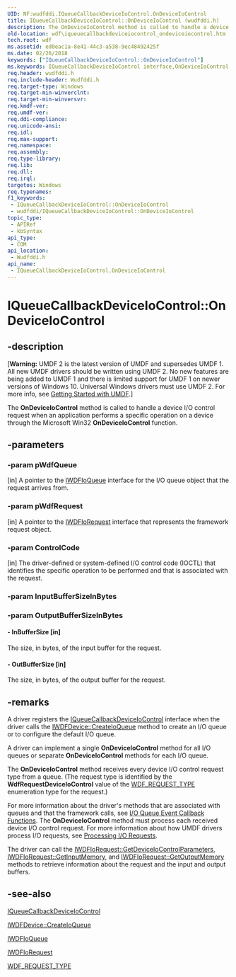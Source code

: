 ```yaml
---
UID: NF:wudfddi.IQueueCallbackDeviceIoControl.OnDeviceIoControl
title: IQueueCallbackDeviceIoControl::OnDeviceIoControl (wudfddi.h)
description: The OnDeviceIoControl method is called to handle a device I/O control request when an application performs a specific operation on a device through the Microsoft Win32 OnDeviceIoControl function.
old-location: wdf\iqueuecallbackdeviceiocontrol_ondeviceiocontrol.htm
tech.root: wdf
ms.assetid: ed0eac1a-8e41-44c3-a538-9ec48492425f
ms.date: 02/26/2018
keywords: ["IQueueCallbackDeviceIoControl::OnDeviceIoControl"]
ms.keywords: IQueueCallbackDeviceIoControl interface,OnDeviceIoControl method, IQueueCallbackDeviceIoControl.OnDeviceIoControl, IQueueCallbackDeviceIoControl::OnDeviceIoControl, OnDeviceIoControl, OnDeviceIoControl method, OnDeviceIoControl method,IQueueCallbackDeviceIoControl interface, UMDFQueueObjectRef_2dd692cd-27fb-41fc-ab9d-2bb9db9b32bb.xml, umdf.iqueuecallbackdeviceiocontrol_ondeviceiocontrol, wdf.iqueuecallbackdeviceiocontrol_ondeviceiocontrol, wudfddi/IQueueCallbackDeviceIoControl::OnDeviceIoControl
req.header: wudfddi.h
req.include-header: Wudfddi.h
req.target-type: Windows
req.target-min-winverclnt: 
req.target-min-winversvr: 
req.kmdf-ver: 
req.umdf-ver: 
req.ddi-compliance: 
req.unicode-ansi: 
req.idl: 
req.max-support: 
req.namespace: 
req.assembly: 
req.type-library: 
req.lib: 
req.dll: 
req.irql: 
targetos: Windows
req.typenames: 
f1_keywords:
 - IQueueCallbackDeviceIoControl::OnDeviceIoControl
 - wudfddi/IQueueCallbackDeviceIoControl::OnDeviceIoControl
topic_type:
 - APIRef
 - kbSyntax
api_type:
 - COM
api_location:
 - Wudfddi.h
api_name:
 - IQueueCallbackDeviceIoControl.OnDeviceIoControl
---
```


# IQueueCallbackDeviceIoControl::OnDeviceIoControl


## -description

<p class="CCE_Message">[<b>Warning:</b> UMDF 2 is the latest version of UMDF and supersedes UMDF 1.  All new UMDF drivers should be written using UMDF 2.  No new features are being added to UMDF 1 and there is limited support for UMDF 1 on newer versions of Windows 10.  Universal Windows drivers must use UMDF 2.  For more info, see <a href="https://docs.microsoft.com/windows-hardware/drivers/wdf/getting-started-with-umdf-version-2">Getting Started with UMDF</a>.]

The <b>OnDeviceIoControl</b> method is called to handle a device I/O control request when an application performs a specific operation on a device through the Microsoft Win32 <b>OnDeviceIoControl</b> function.

## -parameters

### -param pWdfQueue 

[in]
A pointer to the <a href="https://docs.microsoft.com/windows-hardware/drivers/ddi/wudfddi/nn-wudfddi-iwdfioqueue">IWDFIoQueue</a> interface for the I/O queue object that the request arrives from.

### -param pWdfRequest 

[in]
A pointer to the <a href="https://docs.microsoft.com/windows-hardware/drivers/ddi/wudfddi/nn-wudfddi-iwdfiorequest">IWDFIoRequest</a> interface that represents the framework request object.

### -param ControlCode 

[in]
The driver-defined or system-defined I/O control code (IOCTL) that identifies the specific operation to be performed and that is associated with the request.

### -param InputBufferSizeInBytes

### -param OutputBufferSizeInBytes

#### - InBufferSize [in]

The size, in bytes, of the input buffer for the request.


#### - OutBufferSize [in]

The size, in bytes, of the output buffer for the request.

## -remarks

A driver registers the <a href="https://docs.microsoft.com/windows-hardware/drivers/ddi/wudfddi/nn-wudfddi-iqueuecallbackdeviceiocontrol">IQueueCallbackDeviceIoControl</a> interface when the driver calls the <a href="https://docs.microsoft.com/windows-hardware/drivers/ddi/wudfddi/nf-wudfddi-iwdfdevice-createioqueue">IWDFDevice::CreateIoQueue</a> method to create an I/O queue or to configure the default I/O queue. 

A driver can implement a single <b>OnDeviceIoControl</b> method for all I/O queues or separate <b>OnDeviceIoControl</b> methods for each I/O queue. 

The <b>OnDeviceIoControl</b> method receives every device I/O control request type from a queue. (The request type is identified by the <b>WdfRequestDeviceIoControl</b> value of the <a href="https://docs.microsoft.com/windows-hardware/drivers/ddi/wdfrequest/ne-wdfrequest-_wdf_request_type">WDF_REQUEST_TYPE</a> enumeration type for the request.) 

For more information about the driver's methods that are associated with queues and that the framework calls, see <a href="https://docs.microsoft.com/windows-hardware/drivers/wdf/i-o-queue-event-callback-functions">I/O Queue Event Callback Functions</a>. The <b>OnDeviceIoControl</b> method must process each received device I/O control request. For more information about how UMDF drivers process I/O requests, see <a href="https://docs.microsoft.com/windows-hardware/drivers/wdf/processing-i-o-requests">Processing I/O Requests</a>.

The driver can call the <a href="https://docs.microsoft.com/windows-hardware/drivers/ddi/wudfddi/nf-wudfddi-iwdfiorequest-getdeviceiocontrolparameters">IWDFIoRequest::GetDeviceIoControlParameters</a>, <a href="https://docs.microsoft.com/windows-hardware/drivers/ddi/wudfddi/nf-wudfddi-iwdfiorequest-getinputmemory">IWDFIoRequest::GetInputMemory</a>, and <a href="https://docs.microsoft.com/windows-hardware/drivers/ddi/wudfddi/nf-wudfddi-iwdfiorequest-getoutputmemory">IWDFIoRequest::GetOutputMemory</a> methods to retrieve information about the request and the input and output buffers.

## -see-also

<a href="https://docs.microsoft.com/windows-hardware/drivers/ddi/wudfddi/nn-wudfddi-iqueuecallbackdeviceiocontrol">IQueueCallbackDeviceIoControl</a>



<a href="https://docs.microsoft.com/windows-hardware/drivers/ddi/wudfddi/nf-wudfddi-iwdfdevice-createioqueue">IWDFDevice::CreateIoQueue</a>



<a href="https://docs.microsoft.com/windows-hardware/drivers/ddi/wudfddi/nn-wudfddi-iwdfioqueue">IWDFIoQueue</a>



<a href="https://docs.microsoft.com/windows-hardware/drivers/ddi/wudfddi/nn-wudfddi-iwdfiorequest">IWDFIoRequest</a>



<a href="https://docs.microsoft.com/windows-hardware/drivers/ddi/wdfrequest/ne-wdfrequest-_wdf_request_type">WDF_REQUEST_TYPE</a>

